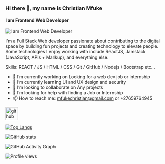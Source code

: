 ### Hi there 👋, my name is Christian  Mfuke
#### I am Frontend Web Developer 
![I am Frontend Web Developer ](https://media-exp1.licdn.com/dms/image/C4D16AQGY_8HLpa3rpA/profile-displaybackgroundimage-shrink_350_1400/0/1662060199814?e=1674086400&v=beta&t=k-IlCzahgnk-L2PUBfDOm7VJDCx8I-Q2j-hp2LbVVzU)

I'm a Full Stack Web developer passionate about contributing to the digital space by building fun projects and creating technology to elevate people. Some technologies I enjoy working with include ReactJS, Jamstack (JavaScript, APIs + Markup), and everything else. 

Skills: REACT / JS / HTML / CSS / Git / GitHub / Nodejs / Bootstrap etc...

- 🔭 I’m currently working on Looking for a web dev job or internship 
- 🌱 I’m currently learning UI and UX design and security  
- 👯 I’m looking to collaborate on Any projects 
- 🤔 I’m looking for help with finding a Job or Internship 
- 📫 How to reach me: mfukechristian@gmail.com or +27659764945 


[<img src='https://cdn.jsdelivr.net/npm/simple-icons@3.0.1/icons/github.svg' alt='github' height='40'>](https://github.com/mfukechristian)  

[![Top Langs](https://github-readme-stats.vercel.app/api/top-langs/?username=mfukechristian)](https://github.com/anuraghazra/github-readme-stats)

![GitHub stats](https://github-readme-stats.vercel.app/api?username=mfukechristian&show_icons=true)  

![GitHub Activity Graph](https://activity-graph.herokuapp.com/graph?username=mfukechristian)  

![Profile views](https://gpvc.arturio.dev/mfukechristian)  
